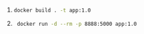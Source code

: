 1. ```bash
   docker build . -t app:1.0
    ```

2. ```bash
    docker run -d --rm -p 8888:5000 app:1.0 
    ```